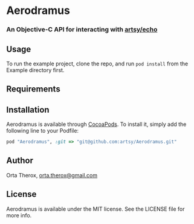 # Aerodramus

### An Objective-C API for interacting with [artsy/echo](https://github.com/artsy/echo)

## Usage

To run the example project, clone the repo, and run `pod install` from the Example directory first.

## Requirements

## Installation

Aerodramus is available through [CocoaPods](http://cocoapods.org). To install
it, simply add the following line to your Podfile:

```ruby
pod "Aerodramus", :git => "git@github.com:artsy/Aerodramus.git"
```

## Author

Orta Therox, orta.therox@gmail.com

## License

Aerodramus is available under the MIT license. See the LICENSE file for more info.